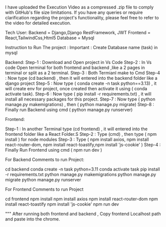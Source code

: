 I have uploaded the Execution Video as a compressed .zip file to comply with GitHub's file size limitations.
If you have any queries or require clarification regarding the project's functionality, please feel free to refer to the video for detailed execution.

Tech User:
Backend = Django,Django RestFramework, JWT
Frontend = React,TailwindCss,Html5
Database = Mysql

Instruction to Run The project :
Important : Create Database name (task) in mysql 

Backend:
Step-1 : Download and Open project in Vs Code 
Step-2 : In Vs code Open terminal for both frontend and backend ,like a 2 pages in terminal or split as a 2 terminal.
Step-3 : Both Termianl make to Cmd
Step-4 : Now type (cd backend) , then it will entered into the backend folder like a django project 
Step-5 : Now type ( conda create -n task python==3.13) , it will create env for project, once created then activate it using ( conda activate task).
Step-6 : Now type ( pip install -r requirements.txt) , it will install all necessary packages for this project.
Step-7 : Now type ( python manage.py makemigrations) , then ( python manage.py migrate)
Step-8 : Finally run Backend using cmd  ( python manage.py runserver)

Frontend:

Step-1 : In another Terminal type (cd frontend) , it will entered into the frontend folder like a React Folder.S
Step-2 : Type (cmd) , then type ( npm install ) for node modules
Step-3 : Type ( npm install axios, npm install react-router-dom, npm install react-toastify,npm install 'js-cookie' )
Step-4 : Finally Run Frontend using cmd ( npm run dev )


For Backend Comments to run Project:

cd backend
conda create -n task python=3.11
conda activate task
pip install -r requirements.txt
python manage.py makemigrations
python manage.py migrate
python manage.py runserver

For Frontend Comments to run Project

cd frontend
npm install
npm install axios
npm install react-router-dom
npm install react-toastify
npm install 'js-cookie'
npm run dev 

""" After running both frontend and backend , Copy frontend Localhost path and paste into the chrome.
